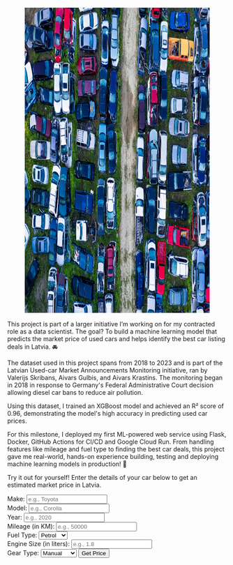 <!-- title: Used Car Price Prediction -->
<!-- featured_image: https://raw.githubusercontent.com/amberwalker-ds/amberwalker-ds.github.io/master/assets/images/cars.jpg-->
<!-- categories: price_prediction -->
<figure>
    <img src="https://raw.githubusercontent.com/amberwalker-ds/amberwalker-ds.github.io/master/assets/images/cars.jpg" 
    alt="double machine learning" width="1000" height="700">
</figure>
<body>
    <p> This project is part of a larger initiative I’m working on for my contracted role as a data scientist. The goal? To build a machine learning model that predicts the market price of used cars and helps identify the best car listing deals in Latvia. 🚘
    </p>
    <p> The dataset used in this project spans from 2018 to 2023 and is part of the Latvian Used-car Market Announcements Monitoring initiative, ran by Valerijs Skribans, Aivars Gulbis, and Aivars Krastins. The monitoring began in 2018 in response to Germany's Federal Administrative Court decision allowing diesel car bans to reduce air pollution.
    </p>
    <p> Using this dataset, I trained an XGBoost model and achieved an R² score of 0.96, demonstrating the model's high accuracy in predicting used car prices. </p>
    <p>
    For this milestone, I deployed my first ML-powered web service using Flask, Docker, GitHub Actions for CI/CD and Google Cloud Run. From handling features like mileage and fuel type to finding the best car deals, this project gave me real-world, hands-on experience building, testing and deploying machine learning models in production! 🌟
    </p>
    <div class="container">
        <p>Try it out for yourself! Enter the details of your car below to get an estimated market price in Latvia.</p>   
        <form id="prediction-form">
            <div class="form-group">
                <label for="make">Make:</label>
                <input type="text" id="make" name="make" placeholder="e.g., Toyota" required>
            </div>
            <div class="form-group">
                <label for="model">Model:</label>
                <input type="text" id="model" name="model" placeholder="e.g., Corolla" required>
            </div>
            <div class="form-group">
                <label for="year">Year:</label>
                <input type="number" id="year" name="year" placeholder="e.g., 2020" required>
            </div>
            <div class="form-group">
                <label for="mileage">Mileage (in KM):</label>
                <input type="number" id="mileage" name="mileage" placeholder="e.g., 50000" required>
            </div>
            <div class="form-group">
                <label for="fuel_type">Fuel Type:</label>
                <select id="fuel_type" name="fuel_type" required>
                    <option value="Petrol">Petrol</option>
                    <option value="Diesel">Diesel</option>
                    <option value="Electric">Electric</option>
                    <option value="Hybrid">Hybrid</option>
                </select>
            </div>
            <div class="form-group">
                <label for="engine">Engine Size (in liters):</label>
                <input type="number" step="0.1" id="engine" name="engine" placeholder="e.g., 1.8" required>
            </div>
            <div class="form-group">
                <label for="gear_type">Gear Type:</label>
                <select id="gear_type" name="gear_type" required>
                    <option value="manual">Manual</option>
                    <option value="automatic">Automatic</option>
                </select>
            <button type="submit">Get Price</button>
        </form>       
        <div id="output" class="output" style="display: none;">
            <h3>Predicted Price:</h3>
            <p id="predicted-price">...</p>
        </div>
    </div>
    <div id="spinner" style="display: none;">
        <p>Fetching your predicted price...</p>
        <div class="spinner"></div>
    </div>
    <script>
        const form = document.getElementById('prediction-form');
        const outputDiv = document.getElementById('output');
        const predictedPrice = document.getElementById('predicted-price');
        const spinner = document.getElementById('spinner'); // Correctly reference the spinner
        form.addEventListener('submit', async (event) => {
            event.preventDefault();
            // show loading spinne
            spinner.style.display = 'block';
            outputDiv.style.display = 'none';           
            const formData = new FormData(form);
            const data = {
                make: formData.get('make'),
                model: formData.get('model'),
                year: parseInt(formData.get('year')),
                mileage: parseInt(formData.get('mileage')),
                fuel_type: formData.get('fuel_type'),
                engine: parseFloat(formData.get('engine')),
                gear_type: formData.get('gear_type')
            };
            try {
            const response = await fetch('https://used-car-price-pred-app-488572750283.us-central1.run.app/predict', {
                method: 'POST',
                headers: { 'Content-Type': 'application/json' },
                body: JSON.stringify(data) // Ensure `data` is formatted like the Postman example
            });
                if (response.ok) {
                    const result = await response.json();
                    predictedPrice.textContent = `$${result.predicted_price}`;
                    outputDiv.style.display = 'block';
                } else {
                    predictedPrice.textContent = 'Error predicting price. Please try again.';
                    outputDiv.style.display = 'block';
                }
            } catch (error) {
                predictedPrice.textContent = 'Error connecting to the server. Please try again.';
                outputDiv.style.display = 'block';
            } finally {
                spinner.style.display = 'none';
            }
        });
    </script>
</body>
</html>
